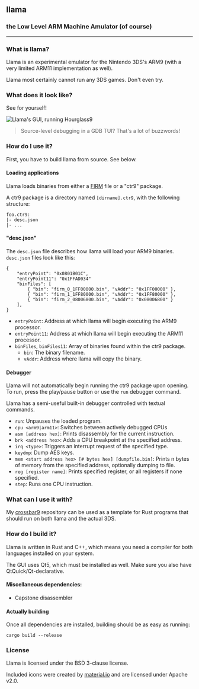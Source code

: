 ## llama

### the Low Level ARM Machine Amulator (of course)

---

### What is llama?

Llama is an experimental emulator for the Nintendo 3DS's ARM9 (with a very limited ARM11 implementation as well).

Llama most certainly cannot run any 3DS games. Don't even try.

### What does it look like?

See for yourself!

![Llama's GUI, running Hourglass9](https://i.imgur.com/dl5YOH1.png)

> Source-level debugging in a GDB TUI? That's a lot of buzzwords!

### How do I use it?

First, you have to build llama from source. See below.

#### Loading applications

Llama loads binaries from either a [FIRM](https://www.3dbrew.org/wiki/FIRM) file or a "ctr9" package. 

A ctr9 package is a directory named `[dirname].ctr9`, with the following structure:

```
foo.ctr9:
|- desc.json
|- ...
```

#### "desc.json"

The `desc.json` file describes how llama will load your ARM9 binaries. `desc.json` files look like this:

```
{
    "entryPoint": "0x0801B01C",
    "entryPoint11": "0x1FFAD034"
    "binFiles": [
        { "bin": "firm_0_1FF00000.bin", "vAddr": "0x1FF00000" },
        { "bin": "firm_1_1FF80000.bin", "vAddr": "0x1FF80000" },
        { "bin": "firm_2_08006800.bin", "vAddr": "0x08006800" }
    ],
}
```

- `entryPoint`: Address at which llama will begin executing the ARM9 processor.
- `entryPoint11`: Address at which llama will begin executing the ARM11 processor.
- `binFiles`, `binFiles11`: Array of binaries found within the ctr9 package.
  - `bin`: The binary filename.
  - `vAddr`: Address where llama will copy the binary.

#### Debugger

Llama will not automatically begin running the ctr9 package upon opening. To run, press the play/pause button or use the `run` debugger command.

Llama has a semi-useful built-in debugger controlled with textual commands.

- `run`: Unpauses the loaded program.
- `cpu <arm9|arm11>`: Switches between actively debugged CPUs
- `asm [address hex]`: Prints disassembly for the current instruction.
- `brk <address hex>`: Adds a CPU breakpoint at the specified address.
- `irq <type>`: Triggers an interrupt request of the specified type.
- `keydmp`: Dump AES keys.
- `mem <start address hex> [# bytes hex] [dumpfile.bin]`: Prints n bytes of memory from the specified address, optionally dumping to file.
- `reg [register name]`: Prints specified register, or all registers if none specified.
- `step`: Runs one CPU instruction.

### What can I use it with?

My [crossbar9](https://github.com/archshift/crossbar9) repository can be used as a template for Rust programs that should run on both llama and the actual 3DS.

### How do I build it?

Llama is written in Rust and C++, which means you need a compiler for both languages installed on your system.

The GUI uses Qt5, which must be installed as well. Make sure you also have QtQuick/Qt-declarative.

#### Miscellaneous dependencies:

- Capstone disassembler

#### Actually building

Once all dependencies are installed, building should be as easy as running:

```
cargo build --release
```

### License

Llama is licensed under the BSD 3-clause license.

Included icons were created by [material.io](material.io) and are licensed under Apache v2.0.
